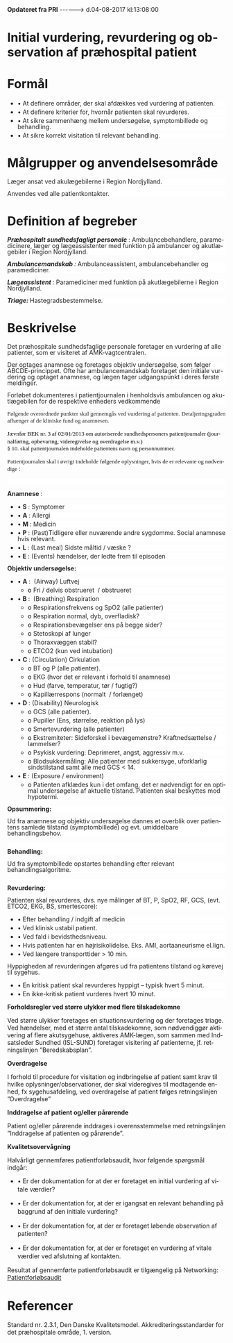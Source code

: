 <!--
.. title: initial-vurdering-behandling-revurdering-og-observation
.. slug: initial-vurdering-behandling-revurdering-og-observation
.. date: 2017-08-04 13:08:01 UTC+02:00
.. tags: 
.. category: 
.. link: 
.. description: 
.. type: text
.. hidetitle: True
-->

<div class="alert alert-success" role="alert"><b>Opdateret fra PRI</b>  ------>  d.04-08-2017  kl:13:08:00</div>

<div class="document" id="Uef236e64273a46908e9d95664bb44af8" lang="da-DK" xml:lang="da-DK" xmlns="http://www.w3.org/1999/xhtml">
 <h1 class="~clause~ Titeloverskrift">
  <span>
   Initial vurdering, revurdering og observation af præhospital patient
  </span>
 </h1>
 <h1 class="~clause~ Overskrift1">
 </h1>
 <h1 class="~clause~ Overskrift1" id="a_f1ca47e67b8a4ea8b5a98abcde3b7642">
  <span>
   Formål
  </span>
 </h1>
 <ul class="list18">
  <li>
   <p class="~clause~ Listeafsnit level0" style="background-color: #FFF; color: black; margin-top: auto; margin-bottom: 3pt; line-height: 100%;">
    <span class="item">
     •
    </span>
    <span style="color: #222;">
     At definere områder, der skal afdækkes ved vurdering af patienten.
    </span>
   </p>
  </li>
  <li>
   <p class="~clause~ Listeafsnit level0" style="background-color: #FFF; color: black; margin-top: auto; margin-bottom: 3pt; line-height: 100%;">
    <span class="item">
     •
    </span>
    <span style="color: #222;">
     At definere kriterier for, hvornår patienten skal revurderes.
    </span>
   </p>
  </li>
  <li>
   <p class="~clause~ Listeafsnit level0" style="background-color: #FFF; color: black; margin-top: auto; margin-bottom: 3pt; line-height: 100%;">
    <span class="item">
     •
    </span>
    <span style="color: #222;">
     At sikre sammenhæng mellem undersøgelse, symptombillede og behandling.
    </span>
   </p>
  </li>
  <li>
   <p class="~clause~ Listeafsnit level0" style="background-color: #FFF; color: black; margin-top: auto; margin-bottom: 3pt; line-height: 100%;">
    <span class="item">
     •
    </span>
    <span style="color: #222;">
     At sikre korrekt visitation til relevant behandling.
    </span>
   </p>
  </li>
 </ul>
 <p class="~clause~ Normal" style="background-color: #FFF; color: black; margin-top: auto; margin-bottom: 3pt; line-height: 100%;">
 </p>
 <h1 class="~clause~ Overskrift1" id="a_0e6a58c7758a4fb3b77645896f260d1c">
  <span>
   Målgrupper og anvendelsesområde
  </span>
 </h1>
 <p class="~clause~ Normal" style="background-color: #FFF; color: black; margin-bottom: 8pt; line-height: 100%;">
  <span style="color: #222;">
   Læger ansat ved akulægebilerne i Region Nordjylland.
  </span>
 </p>
 <p class="~clause~ Normal" style="background-color: #FFF; color: black; margin-bottom: 8pt; line-height: 100%;">
  <span style="color: #222;">
   Anvendes ved alle patientkontakter.
  </span>
 </p>
 <p class="~clause~ Normal" style="background-color: #FFF; color: black; margin-bottom: 8pt; line-height: 100%;">
 </p>
 <h1 class="~clause~ Overskrift1" id="a_33b33f094bc748cc92c5003d0d044c82">
  <span>
   Definition af begreber
  </span>
 </h1>
 <p class="~clause~ Normal" style="background-color: #FFF; color: black; margin-bottom: 8pt; line-height: 100%;">
  <span style="font-weight: bold; font-style: italic; color: #222;">
   Præhospitalt sundhedsfagligt personale
  </span>
  <span style="color: #222;">
   : Ambulancebehandlere, paramedicinere, læger og lægeassistenter med funktion på ambulancer og akutlægebiler i Region Nordjylland.
  </span>
 </p>
 <p class="~clause~ Normal" style="background-color: #FFF; color: black; margin-bottom: 8pt; line-height: 100%;">
  <span style="font-weight: bold; font-style: italic; color: #222;">
   Ambulancemandskab
  </span>
  <span style="font-style: italic; color: #222;">
   :
  </span>
  <span style="color: #222;">
   Ambulanceassistent, ambulancebehandler og paramediciner.
  </span>
 </p>
 <p class="~clause~ Normal" style="background-color: #FFF; color: black; margin-bottom: 8pt; line-height: 100%;">
  <span style="font-weight: bold; font-style: italic; color: #222;">
   Lægeassistent
  </span>
  <span style="font-style: italic; color: #222;">
   :
  </span>
  <span style="color: #222;">
   Paramediciner med funktion på akutlægebilerne i Region Nordjylland.
  </span>
 </p>
 <p class="~clause~ Normal" style="background-color: #FFF; color: black; margin-bottom: 8pt; line-height: 100%;">
  <span style="font-weight: bold; font-style: italic; color: #222;">
   Triage:
  </span>
  <span style="color: #222;">
   Hastegradsbestemmelse.
  </span>
 </p>
 <p class="~clause~ Brdtekst">
 </p>
 <h1 class="~clause~ Overskrift1" id="a_17fd5411995c43cdb83c654224524ec6">
  <span>
   Beskrivelse
  </span>
 </h1>
 <p class="~clause~ Normal" style="background-color: #FFF; color: black; margin-bottom: 8pt; line-height: 100%;">
  <span style="color: #222;">
   Det præhospitale sundhedsfaglige personale foretager en vurdering af alle patienter, som er visiteret af AMK-vagtcentralen.
  </span>
 </p>
 <p class="~clause~ Normal" style="background-color: #FFF; color: black; margin-bottom: 8pt; line-height: 100%;">
  <span style="color: #222;">
   Der optages anamnese og foretages objektiv undersøgelse, som følger ABCDE-princippet. Ofte har ambulancemandskab foretaget den initiale vurdering og optaget anamnese, og lægen tager udgangspunkt i deres første meldinger.
  </span>
 </p>
 <p class="~clause~ Normal" style="background-color: #FFF; color: black; margin-bottom: 8pt; line-height: 100%;">
  <span style="color: #222;">
   Forløbet dokumenteres i patientjournalen i henholdsvis ambulancen og akutlægebilen for de respektive enheders vedkommende
  </span>
 </p>
 <p class="~clause~ paragraf" style="text-indent: 0;">
  <span style="font-family: Verdana; color: #222; font-size: 10pt;">
   Følgende overordnede punkter skal gennemgås ved vurdering af patienten. Detaljeringsgraden afhænger af de kliniske fund og anamnesen.
  </span>
 </p>
 <p class="~clause~ paragraf" style="text-indent: 0;">
  <span style="font-family: Verdana; color: black; font-size: 10pt;">
   Jævnfør
  </span>
  <span class="searchresulttitle" style="font-family: Verdana; color: black; font-size: 10pt;">
   BEK nr. 3 af 02/01/2013
  </span>
  <span class="Hyperlink" style="font-family: Verdana; color: black; font-size: 10pt; text-decoration: none;">
   om autoriserede sundhedspersoners patientjournaler (journalføring, opbevaring, videregivelse og overdragelse m.v.)
  </span>
  <span class="Hyperlink" style="text-decoration: none;">
  </span>
  <span style="color: #00F;">
   <br/>
  </span>
  <span class="paragrafnr1" style="font-family: Verdana; font-weight: normal; font-size: 10pt;">
   § 10.
  </span>
  <span style="font-family: Verdana; font-size: 10pt;">
   skal patientjournalen indeholde patientens navn og personnummer.
  </span>
 </p>
 <p class="~clause~ stk2" style="text-indent: 0;">
  <span style="font-family: Verdana; font-size: 10pt;">
   Patientjournalen skal i øvrigt indeholde følgende oplysninger, hvis de er relevante og nødvendige
  </span>
  <span style="font-size: 10pt;">
   :
  </span>
 </p>
 <p class="~clause~ Normal" style="background-color: #FFF; color: black; margin-bottom: 8pt; line-height: 100%;">
  <span style="color: #222;">
   <br/>
  </span>
 </p>
 <p class="~clause~ Normal" style="background-color: #FFF; color: black; margin-bottom: 8pt; line-height: 100%;">
  <span style="font-weight: bold; color: #222;">
   Anamnese
  </span>
  <span style="color: #222;">
   :
  </span>
 </p>
 <ul class="list14">
  <li>
   <p class="~clause~ Normal level0" style="background-color: #FFF; color: black; margin-top: auto; margin-bottom: 3pt; line-height: 100%;">
    <span class="item">
     •
    </span>
    <span style="font-weight: bold; color: #222;">
     S
    </span>
    <span style="color: #222;">
     : Symptomer
    </span>
   </p>
  </li>
  <li>
   <p class="~clause~ Normal level0" style="background-color: #FFF; color: black; margin-top: auto; margin-bottom: 3pt; line-height: 100%;">
    <span class="item">
     •
    </span>
    <span style="font-weight: bold; color: #222;">
     A
    </span>
    <span style="color: #222;">
     : Allergi
    </span>
   </p>
  </li>
  <li>
   <p class="~clause~ Normal level0" style="background-color: #FFF; color: black; margin-top: auto; margin-bottom: 3pt; line-height: 100%;">
    <span class="item">
     •
    </span>
    <span style="font-weight: bold; color: #222;">
     M
    </span>
    <span style="color: #222;">
     : Medicin
    </span>
   </p>
  </li>
  <li>
   <p class="~clause~ Normal level0" style="background-color: #FFF; color: black; margin-top: auto; margin-bottom: 3pt; line-height: 100%;">
    <span class="item">
     •
    </span>
    <span style="font-weight: bold; color: #222;">
     P
    </span>
    <span style="color: #222;">
     : (Past)Tidligere eller nuværende andre sygdomme. Social anamnese hvis relevant.
    </span>
   </p>
  </li>
  <li>
   <p class="~clause~ Normal level0" style="background-color: #FFF; color: black; margin-top: auto; margin-bottom: 3pt; line-height: 100%;">
    <span class="item">
     •
    </span>
    <span style="font-weight: bold; color: #222;">
     L
    </span>
    <span style="color: #222;">
     : (Last meal) Sidste måltid / væske ?
    </span>
   </p>
  </li>
  <li>
   <p class="~clause~ Normal level0" style="background-color: #FFF; color: black; margin-top: auto; margin-bottom: 3pt; line-height: 100%;">
    <span class="item">
     •
    </span>
    <span style="font-weight: bold; color: #222;">
     E
    </span>
    <span style="color: #222;">
     : (Events) hændelser, der ledte frem til episoden
    </span>
   </p>
  </li>
 </ul>
 <p class="~clause~ Brdtekst">
 </p>
 <p class="~clause~ Normal" style="background-color: #FFF; color: black; margin-bottom: 8pt; line-height: 100%;">
  <span style="font-weight: bold; color: #222;">
   Objektiv undersøgelse:
  </span>
 </p>
 <ul class="list15">
  <li>
   <p class="~clause~ Normal level0" style="background-color: #FFF; color: black; margin-top: auto; margin-bottom: 3pt; line-height: 100%;">
    <span class="item">
     •
    </span>
    <span style="font-weight: bold; color: #222;">
     A
    </span>
    <span style="color: #222;">
     :  (Airway) Luftvej
    </span>
   </p>
   <ul>
    <li>
     <p class="~clause~ Normal level1" style="background-color: #FFF; color: black; margin-top: auto; margin-bottom: 3pt; line-height: 100%;">
      <span class="item">
       o
      </span>
      <span style="color: #222;">
       Fri / delvis obstrueret  / obstrueret
      </span>
     </p>
    </li>
   </ul>
  </li>
  <li>
   <p class="~clause~ Normal level0" style="background-color: #FFF; color: black; margin-top: auto; margin-bottom: 3pt; line-height: 100%;">
    <span class="item">
     •
    </span>
    <span style="font-weight: bold; color: #222;">
     B
    </span>
    <span style="color: #222;">
     :  (Breathing) Respiration
    </span>
   </p>
   <ul>
    <li>
     <p class="~clause~ Normal level1" style="background-color: #FFF; color: black; margin-top: auto; margin-bottom: 3pt; line-height: 100%;">
      <span class="item">
       o
      </span>
      <span style="color: #222;">
       Respirationsfrekvens og SpO2 (alle patienter)
      </span>
     </p>
    </li>
    <li>
     <p class="~clause~ Normal level1" style="background-color: #FFF; color: black; margin-top: auto; margin-bottom: 3pt; line-height: 100%;">
      <span class="item">
       o
      </span>
      <span style="color: #222;">
       Respiration normal, dyb, overfladisk?
      </span>
     </p>
    </li>
    <li>
     <p class="~clause~ Normal level1" style="background-color: #FFF; color: black; margin-top: auto; margin-bottom: 3pt; line-height: 100%;">
      <span class="item">
       o
      </span>
      <span style="color: #222;">
       Respirationsbevægelser ens på begge sider?
      </span>
     </p>
    </li>
    <li>
     <p class="~clause~ Normal level1" style="background-color: #FFF; color: black; margin-top: auto; margin-bottom: 3pt; line-height: 100%;">
      <span class="item">
       o
      </span>
      <span style="color: #222;">
       Stetoskopi af lunger
      </span>
     </p>
    </li>
    <li>
     <p class="~clause~ Normal level1" style="background-color: #FFF; color: black; margin-top: auto; margin-bottom: 3pt; line-height: 100%;">
      <span class="item">
       o
      </span>
      <span style="color: #222;">
       Thoraxvæggen stabil?
      </span>
     </p>
    </li>
    <li>
     <p class="~clause~ Normal level1" style="background-color: #FFF; color: black; margin-top: auto; margin-bottom: 3pt; line-height: 100%;">
      <span class="item">
       o
      </span>
      <span style="color: #222;">
       ETCO2 (kun ved intubation)
      </span>
     </p>
    </li>
   </ul>
  </li>
  <li>
   <p class="~clause~ Normal level0" style="background-color: #FFF; color: black; margin-top: auto; margin-bottom: 3pt; line-height: 100%;">
    <span class="item">
     •
    </span>
    <span style="font-weight: bold; color: #222;">
     C
    </span>
    <span style="color: #222;">
     : (Circulation) Cirkulation
    </span>
   </p>
   <ul>
    <li>
     <p class="~clause~ Normal level1" style="background-color: #FFF; color: black; margin-top: auto; margin-bottom: 3pt; line-height: 100%;">
      <span class="item">
       o
      </span>
      <span style="color: #222;">
       BT og P (alle patienter).
      </span>
     </p>
    </li>
    <li>
     <p class="~clause~ Normal level1" style="background-color: #FFF; color: black; margin-top: auto; margin-bottom: 3pt; line-height: 100%;">
      <span class="item">
       o
      </span>
      <span style="color: #222;">
       EKG (hvor det er relevant i forhold til anamnese)
      </span>
     </p>
    </li>
    <li>
     <p class="~clause~ Normal level1" style="background-color: #FFF; color: black; margin-top: auto; margin-bottom: 3pt; line-height: 100%;">
      <span class="item">
       o
      </span>
      <span style="color: #222;">
       Hud (farve, temperatur, tør / fugtig?)
      </span>
     </p>
    </li>
    <li>
     <p class="~clause~ Normal level1" style="background-color: #FFF; color: black; margin-top: auto; margin-bottom: 3pt; line-height: 100%;">
      <span class="item">
       o
      </span>
      <span style="color: #222;">
       Kapillærrespons (normalt  / forlænget)
      </span>
     </p>
    </li>
   </ul>
  </li>
  <li>
   <p class="~clause~ Normal level0" style="background-color: #FFF; color: black; margin-top: auto; margin-bottom: 3pt; line-height: 100%;">
    <span class="item">
     •
    </span>
    <span style="font-weight: bold; color: #222;">
     D
    </span>
    <span style="color: #222;">
     : (Disability) Neurologisk
    </span>
   </p>
   <ul>
    <li>
     <p class="~clause~ Normal level1" style="background-color: #FFF; color: black; margin-top: auto; margin-bottom: 3pt; line-height: 100%;">
      <span class="item">
       o
      </span>
      <span style="color: #222;">
       GCS (alle patienter).
      </span>
     </p>
    </li>
    <li>
     <p class="~clause~ Normal level1" style="background-color: #FFF; color: black; margin-top: auto; margin-bottom: 3pt; line-height: 100%;">
      <span class="item">
       o
      </span>
      <span style="color: #222;">
       Pupiller (Ens, størrelse, reaktion på lys)
      </span>
     </p>
    </li>
    <li>
     <p class="~clause~ Normal level1" style="background-color: #FFF; color: black; margin-top: auto; margin-bottom: 3pt; line-height: 100%;">
      <span class="item">
       o
      </span>
      <span style="color: #222;">
       Smertevurdering (alle patienter)
      </span>
     </p>
    </li>
    <li>
     <p class="~clause~ Normal level1" style="background-color: #FFF; color: black; margin-top: auto; margin-bottom: 3pt; line-height: 100%;">
      <span class="item">
       o
      </span>
      <span style="color: #222;">
       Ekstremiteter: Sideforskel i bevægemønstre? Kraftnedsættelse / lammelser?
      </span>
     </p>
    </li>
    <li>
     <p class="~clause~ Normal level1" style="background-color: #FFF; color: black; margin-top: auto; margin-bottom: 3pt; line-height: 100%;">
      <span class="item">
       o
      </span>
      <span style="color: #222;">
       Psykisk vurdering: Deprimeret, angst, aggressiv m.v.
      </span>
     </p>
    </li>
    <li>
     <p class="~clause~ Normal level1" style="background-color: #FFF; color: black; margin-top: auto; margin-bottom: 3pt; line-height: 100%;">
      <span class="item">
       o
      </span>
      <span style="color: #222;">
       Blodsukkermåling: Alle patienter med sukkersyge, uforklarlig sindstilstand samt alle med GCS &lt; 14.
      </span>
     </p>
    </li>
   </ul>
  </li>
  <li>
   <p class="~clause~ Normal level0" style="background-color: #FFF; color: black; margin-top: auto; margin-bottom: 3pt; line-height: 100%;">
    <span class="item">
     •
    </span>
    <span style="font-weight: bold; color: #222;">
     E
    </span>
    <span style="color: #222;">
     : (Exposure / environment)
    </span>
   </p>
   <ul>
    <li>
     <p class="~clause~ Normal level1" style="background-color: #FFF; color: black; margin-top: auto; margin-bottom: 3pt; line-height: 100%;">
      <span class="item">
       o
      </span>
      <span style="color: #222;">
       Patienten afklædes kun i det omfang, det er nødvendigt for en optimal undersøgelse af aktuelle tilstand. Patienten skal beskyttes mod hypotermi.
      </span>
     </p>
    </li>
   </ul>
  </li>
 </ul>
 <p class="~clause~ Normal" style="background-color: #FFF; color: black; margin-bottom: 8pt; line-height: 100%;">
 </p>
 <p class="~clause~ Normal" style="background-color: #FFF; color: black; margin-bottom: 8pt; line-height: 100%;">
  <span style="font-weight: bold; color: #222;">
   Opsummering:
  </span>
 </p>
 <p class="~clause~ Normal" style="background-color: #FFF; color: black; margin-bottom: 8pt; line-height: 100%;">
  <span style="color: #222;">
   Ud fra anamnese og objektiv undersøgelse dannes et overblik over patientens samlede tilstand (symptombillede) og evt. umiddelbare behandlingsbehov.
  </span>
 </p>
 <p class="~clause~ Normal" style="background-color: #FFF; color: black; margin-bottom: 8pt; line-height: 100%;">
  <span style="color: #222;">
   <br/>
  </span>
  <span style="font-weight: bold; color: #222;">
   Behandling:
  </span>
 </p>
 <p class="~clause~ Normal" style="background-color: #FFF; color: black; margin-bottom: 8pt; line-height: 100%;">
  <span style="color: #222;">
   Ud fra symptombillede opstartes behandling efter relevant behandlingsalgoritme.
  </span>
 </p>
 <p class="~clause~ Normal" style="background-color: #FFF; color: black; margin-bottom: 8pt; line-height: 100%;">
  <span style="color: #222;">
   <br/>
  </span>
  <span style="font-weight: bold; color: #222;">
   Revurdering:
  </span>
 </p>
 <p class="~clause~ Normal" style="background-color: #FFF; color: black; margin-bottom: 8pt; line-height: 100%;">
  <span style="color: #222;">
   Patienten skal revurderes, dvs. nye målinger af BT, P, SpO2, RF, GCS, (evt. ETCO2, EKG, BS, smertescore):
  </span>
 </p>
 <ul class="list16">
  <li>
   <p class="~clause~ Normal level0" style="background-color: #FFF; color: black; margin-top: auto; margin-bottom: 3pt; line-height: 100%;">
    <span class="item">
     •
    </span>
    <span style="color: #222;">
     Efter behandling / indgift af medicin
    </span>
   </p>
  </li>
  <li>
   <p class="~clause~ Normal level0" style="background-color: #FFF; color: black; margin-top: auto; margin-bottom: 3pt; line-height: 100%;">
    <span class="item">
     •
    </span>
    <span style="color: #222;">
     Ved klinisk ustabil patient.
    </span>
   </p>
  </li>
  <li>
   <p class="~clause~ Normal level0" style="background-color: #FFF; color: black; margin-top: auto; margin-bottom: 3pt; line-height: 100%;">
    <span class="item">
     •
    </span>
    <span style="color: #222;">
     Ved fald i bevidsthedsniveau.
    </span>
   </p>
  </li>
  <li>
   <p class="~clause~ Normal level0" style="background-color: #FFF; color: black; margin-top: auto; margin-bottom: 3pt; line-height: 100%;">
    <span class="item">
     •
    </span>
    <span style="color: #222;">
     Hvis patienten har en højrisikolidelse. Eks. AMI, aortaaneurisme el.lign.
    </span>
   </p>
  </li>
  <li>
   <p class="~clause~ Normal level0" style="background-color: #FFF; color: black; margin-top: auto; margin-bottom: 3pt; line-height: 100%;">
    <span class="item">
     •
    </span>
    <span style="color: #222;">
     Ved længere transporttider &gt; 10 min.
    </span>
   </p>
  </li>
 </ul>
 <p class="~clause~ Normal" style="background-color: #FFF; color: black; margin-top: auto; margin-bottom: 3pt; line-height: 100%; margin-left: 36pt;">
 </p>
 <p class="~clause~ Normal" style="background-color: #FFF; color: black; margin-bottom: 8pt; line-height: 100%;">
  <span style="color: #222;">
   Hyppigheden af revurderingen afgøres ud fra patientens tilstand og kørevej til sygehus.
  </span>
 </p>
 <ul class="list17">
  <li>
   <p class="~clause~ Normal level0" style="background-color: #FFF; color: black; margin-top: auto; margin-bottom: 3pt; line-height: 100%;">
    <span class="item">
     •
    </span>
    <span style="color: #222;">
     En kritisk patient skal revurderes hyppigt – typisk hvert 5 minut.
    </span>
   </p>
  </li>
  <li>
   <p class="~clause~ Normal level0" style="background-color: #FFF; color: black; margin-top: auto; margin-bottom: 3pt; line-height: 100%;">
    <span class="item">
     •
    </span>
    <span style="color: #222;">
     En ikke-kritisk patient vurderes hvert 10 minut.
    </span>
   </p>
  </li>
 </ul>
 <p class="~clause~ Brdtekst">
 </p>
 <p class="~clause~ Brdtekst">
  <span style="font-weight: bold;">
   Forholdsregler ved større ulykker med flere tilskadekomne
  </span>
 </p>
 <p class="~clause~ Brdtekst">
  <span>
   Ved større ulykker foretages en situationsvurdering og der foretages triage. Ved hændelser, med et større antal tilskadekomne, som nødvendiggør aktivering af flere akutsygehuse, aktiveres AMK-lægen, som sammen med Indsatsleder Sundhed (ISL-SUND) foretager visitering af patienterne, jf. retningslinjen ”Beredskabsplan”.
  </span>
 </p>
 <p class="~clause~ Brdtekst">
 </p>
 <p class="~clause~ Brdtekst">
  <span style="font-weight: bold;">
   Overdragelse
  </span>
 </p>
 <p class="~clause~ Brdtekst">
  <span>
   I forhold til procedure for visitation og indbringelse af patient samt krav til hvilke oplysninger/observationer, der skal videregives til modtagende enhed, fx sygehusafdeling, ved overdragelse af patient følges retningslinjen ”Overdragelse”
  </span>
 </p>
 <p class="~clause~ Brdtekst">
 </p>
 <p class="~clause~ Brdtekst">
  <span style="font-weight: bold;">
   Inddragelse af patient og/eller pårørende
  </span>
 </p>
 <p class="~clause~ Brdtekst">
  <span>
   Patient og/eller pårørende inddrages i overensstemmelse med retningslinjen ”Inddragelse af patienten og pårørende”.
  </span>
 </p>
 <p class="~clause~ Brdtekst">
 </p>
 <p class="~clause~ Brdtekst">
 </p>
 <p class="~clause~ Brdtekst">
  <span style="font-weight: bold;">
   Kvalitetsovervågning
  </span>
 </p>
 <p class="~clause~ Brdtekst">
  <span>
   Halvårligt gennemføres patientforløbsaudit, hvor følgende spørgsmål indgår:
  </span>
 </p>
 <p class="~clause~ Brdtekst">
 </p>
 <ul class="list19">
  <li>
   <p class="~clause~ Brdtekst level0" style="line-height: 14pt;">
    <span class="item">
     •
    </span>
    <span>
     Er der dokumentation for at der er foretaget en initial vurdering af vitale værdier?
    </span>
   </p>
  </li>
  <li>
   <p class="~clause~ Brdtekst level0" style="line-height: 14pt;">
    <span class="item">
     •
    </span>
    <span>
     Er der dokumentation for, at der er igangsat en relevant behandling på baggrund af den initiale vurdering?
    </span>
   </p>
  </li>
  <li>
   <p class="~clause~ Brdtekst level0" style="line-height: 14pt;">
    <span class="item">
     •
    </span>
    <span>
     Er der dokumentation for, at der er foretaget løbende observation af patienten?
    </span>
   </p>
  </li>
  <li>
   <p class="~clause~ Brdtekst level0" style="line-height: 14pt;">
    <span class="item">
     •
    </span>
    <span>
     Er der dokumentation for, at der er foretaget en vurdering af vitale værdier ved afslutning af kontakten.
    </span>
   </p>
  </li>
 </ul>
 <p class="~clause~ Brdtekst">
 </p>
 <p class="~clause~ Brdtekst">
  <span>
   Resultat af gennemførte patientforløbsaudit er tilgængelig på Networking:
  </span>
  <a href="http://networking.rn.dk/faelles/beredskab/vagtcentral/Audits/Forms/AllItems.aspx?RootFolder=/faelles/beredskab/vagtcentral/Audits/Patientforløbsaudit&amp;FolderCTID=&amp;View={820370EC-548F-4A47-80E1-1CFD8E97F8ED}">
   <span class="Hyperlink">
    Patientforløbsaudit
   </span>
  </a>
 </p>
 <p class="~clause~ Brdtekst">
 </p>
 <p class="~clause~ Brdtekst">
  <span>
  </span>
 </p>
 <h1 class="~clause~ Overskrift1" id="a_28c0b8fe7c1f4dc7b29e5f4834653e59">
  <span>
   Referencer
  </span>
 </h1>
 <p class="~clause~ Brdtekst">
  <span>
   Standard nr. 2.3.1, Den Danske Kvalitetsmodel. Akkrediteringsstandarder for det præhospitale område, 1. version.
  </span>
 </p>
 <p class="~clause~ Brdtekst">
 </p>
 <p class="~clause~ Brdtekst">
  <a id="a_GoBack">
  </a>
 </p>
</div>
